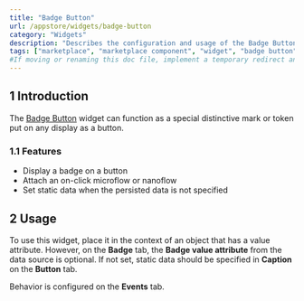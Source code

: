 ```yaml
---
title: "Badge Button"
url: /appstore/widgets/badge-button
category: "Widgets"
description: "Describes the configuration and usage of the Badge Button widget, which is available in the Mendix Marketplace."
tags: ["marketplace", "marketplace component", "widget", "badge button", "token", "platform support"]
#If moving or renaming this doc file, implement a temporary redirect and let the respective team know they should update the URL in the product. See Mapping to Products for more details.
---
```


## 1 Introduction

The [Badge Button](https://marketplace.mendix.com/link/component/52705/) widget can function as a special distinctive mark or token put on any display as a button.

### 1.1 Features

* Display a badge on a button
* Attach an on-click microflow or nanoflow
* Set static data when the persisted data is not specified

## 2 Usage

To use this widget, place it in the context of an object that has a value attribute. However, on the **Badge** tab, the **Badge value attribute** from the data source is optional. If not set, static data should be specified in **Caption** on the **Button** tab.

Behavior is configured on the **Events** tab.
